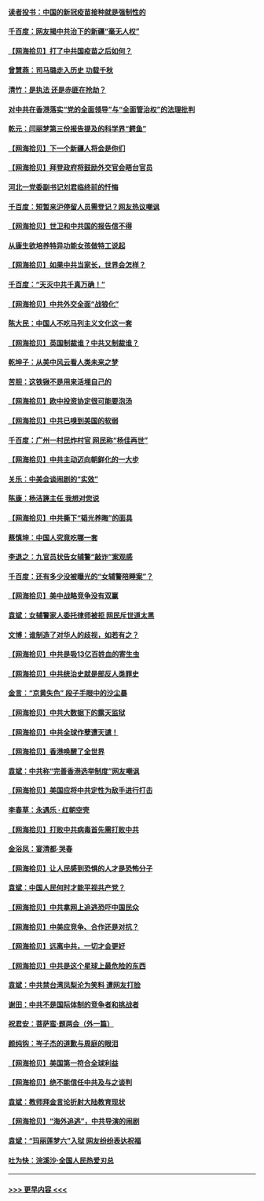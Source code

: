 #### [读者投书：中国的新冠疫苗接种就是强制性的](../pages/nsc993/n12859932.md?t=04061652) 
#### [千百度：网友揭中共治下的新疆“毫无人权”](../pages/nsc993/n12858385.md?t=04061652) 
#### [【网海拾贝】打了中共国疫苗之后如何？](../pages/nsc993/n12857866.md?t=04061652) 
#### [曾慧燕：司马璐走入历史 功载千秋](../pages/nsc993/n12856996.md?t=04061652) 
#### [清竹：是执法 还是赤匪在抢劫？](../pages/nsc993/n12856952.md?t=04061652) 
#### [对中共在香港落实“党的全面领导”与“全面管治权”的法理批判](../pages/nsc993/n12856929.md?t=04061652) 
#### [乾元：闫丽梦第三份报告提及的科学界“鳄鱼”](../pages/nsc993/n12855985.md?t=04061652) 
#### [【网海拾贝】下一个新疆人将会是你们](../pages/nsc993/n12855864.md?t=04061652) 
#### [【网海拾贝】拜登政府将鼓励外交官会晤台官员](../pages/nsc993/n12853615.md?t=04061652) 
#### [河北一党委副书记刘君临终前的忏悔](../pages/nsc993/n12849420.md?t=04061652) 
#### [千百度：短暂来沪停留人员需登记？网友热议嘲讽](../pages/nsc993/n12853497.md?t=04061652) 
#### [【网海拾贝】世卫和中共国的报告信不得](../pages/nsc993/n12850902.md?t=04061652) 
#### [从康生欲培养特异功能女孩做特工说起](../pages/nsc993/n12849289.md?t=04061652) 
#### [【网海拾贝】如果中共当家长，世界会怎样？](../pages/nsc993/n12848436.md?t=04061652) 
#### [千百度：“天灭中共千真万确！”](../pages/nsc993/n12845659.md?t=04061652) 
#### [【网海拾贝】中共外交全面“战狼化”](../pages/nsc993/n12845607.md?t=04061652) 
#### [陈大民：中国人不吃马列主义文化这一套](../pages/nsc993/n12842496.md?t=04061652) 
#### [【网海拾贝】英国制裁谁？中共又制裁谁？](../pages/nsc993/n12840909.md?t=04061652) 
#### [乾坤子：从美中风云看人类未来之梦](../pages/nsc993/n12840590.md?t=04061652) 
#### [苦胆：这铁锹不是用来活埋自己的](../pages/nsc993/n12839512.md?t=04061652) 
#### [【网海拾贝】欧中投资协定很可能要泡汤](../pages/nsc993/n12835122.md?t=04061652) 
#### [【网海拾贝】中共已嗅到美国的软弱](../pages/nsc993/n12832411.md?t=04061652) 
#### [千百度：广州一村民炸村官 网民称“杨佳再世”](../pages/nsc993/n12832380.md?t=04061652) 
#### [【网海拾贝】中共主动迈向朝鲜化的一大步](../pages/nsc993/n12829887.md?t=04061652) 
#### [关乐：中美会谈闹剧的“实效”](../pages/nsc993/n12826698.md?t=04061652) 
#### [陈康：杨洁篪主任  我想对您说](../pages/nsc993/n12826609.md?t=04061652) 
#### [【网海拾贝】中共撕下“韬光养晦”的面具](../pages/nsc993/n12826459.md?t=04061652) 
#### [蔡慎坤：中国人究竟吃哪一套](../pages/nsc993/n12826010.md?t=04061652) 
#### [李退之：九官员状告女辅警“敲诈”案观感](../pages/nsc993/n12823984.md?t=04061652) 
#### [千百度：还有多少没被曝光的“女辅警陪睡案”？](../pages/nsc993/n12822136.md?t=04061652) 
#### [【网海拾贝】美中战略竞争没有双赢](../pages/nsc993/n12822105.md?t=04061652) 
#### [袁斌：女辅警家人委托律师被拒 网民斥世道太黑](../pages/nsc993/n12822004.md?t=04061652) 
#### [文博：谁制造了对华人的歧视，如若有之？](../pages/nsc993/n12821635.md?t=04061652) 
#### [【网海拾贝】中共是吸13亿百姓血的寄生虫](../pages/nsc993/n12819191.md?t=04061652) 
#### [【网海拾贝】中共统治史就是部反人类罪史](../pages/nsc993/n12816738.md?t=04061652) 
#### [金言：“京黄失色” 段子手眼中的沙尘暴](../pages/nsc993/n12815700.md?t=04061652) 
#### [【网海拾贝】中共大数据下的露天监狱](../pages/nsc993/n12811075.md?t=04061652) 
#### [【网海拾贝】中共全球作孽遭天谴！](../pages/nsc993/n12810258.md?t=04061652) 
#### [【网海拾贝】香港唤醒了全世界](../pages/nsc993/n12809100.md?t=04061652) 
#### [袁斌：中共称“完善香港选举制度”网友嘲讽](../pages/nsc993/n12808994.md?t=04061652) 
#### [【网海拾贝】美国应将中共定性为敌手进行打击](../pages/nsc993/n12806870.md?t=04061652) 
#### [李春草：永遇乐 · 红朝空壳](../pages/nsc993/n12805365.md?t=04061652) 
#### [【网海拾贝】打败中共病毒首先需打败中共](../pages/nsc993/n12803930.md?t=04061652) 
#### [金浴凤：宴清都‧哭春](../pages/nsc993/n12801601.md?t=04061652) 
#### [【网海拾贝】让人民感到恐惧的人才是恐怖分子](../pages/nsc993/n12799347.md?t=04061652) 
#### [袁斌：中国人民何时才能平视共产党？](../pages/nsc993/n12799306.md?t=04061652) 
#### [【网海拾贝】中共拿网上追逃恐吓中国民众](../pages/nsc993/n12796905.md?t=04061652) 
#### [【网海拾贝】中美应竞争、合作还是对抗？](../pages/nsc993/n12794675.md?t=04061652) 
#### [【网海拾贝】远离中共，一切才会更好](../pages/nsc993/n12793572.md?t=04061652) 
#### [【网海拾贝】中共是这个星球上最危险的东西](../pages/nsc993/n12791400.md?t=04061652) 
#### [袁斌：中共禁台湾凤梨沦为笑料 遭网友打脸](../pages/nsc993/n12791335.md?t=04061652) 
#### [谢田：中共不是国际体制的竞争者和挑战者](../pages/nsc993/n12791212.md?t=04061652) 
#### [祝君安：菩萨蛮·题两会（外一篇）](../pages/nsc993/n12786801.md?t=04061652) 
#### [颜纯钩：岑子杰的道歉与周庭的眼泪](../pages/nsc993/n12786775.md?t=04061652) 
#### [【网海拾贝】美国第一符合全球利益](../pages/nsc993/n12786666.md?t=04061652) 
#### [【网海拾贝】绝不能信任中共及与之谈判](../pages/nsc993/n12784266.md?t=04061652) 
#### [袁斌：教师拜金言论折射大陆教育现状](../pages/nsc993/n12783868.md?t=04061652) 
#### [【网海拾贝】“海外追逃”，中共导演的闹剧](../pages/nsc993/n12781638.md?t=04061652) 
#### [袁斌：“玛丽莲梦六”入狱 网友纷纷表达祝福](../pages/nsc993/n12781432.md?t=04061652) 
#### [吐为快：浣溪沙·全国人民热爱刃总](../pages/nsc993/n12781393.md?t=04061652) 

----
#### [ >>> 更早内容 <<< ](../indexes/nsc993-earlier.md)
